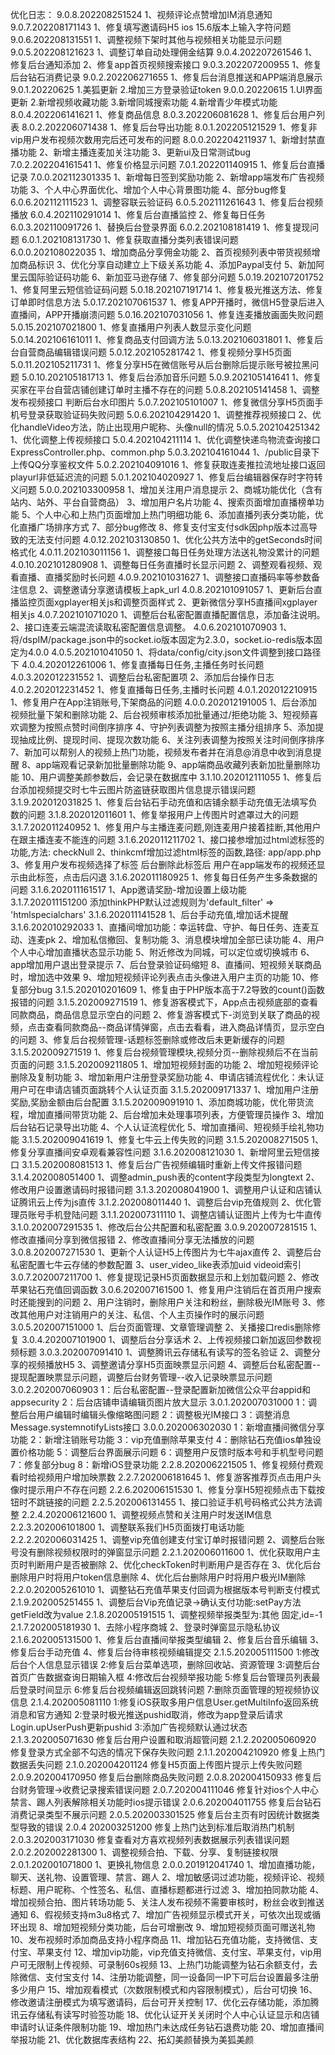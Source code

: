 

优化日志：
9.0.8.202208251524
    1、视频评论点赞增加IM消息通知
9.0.7.202208171143
    1、修复填写邀请码H5 ios 15.6版本上输入字符问题
9.0.6.202208131551
    1、调整视频下架时其他与视频相关功能显示问题
9.0.5.202208121623
    1、调整订单自动处理佣金结算
9.0.4.202207261546
    1、修复后台通知添加
    2、修复app首页视频搜索接口
9.0.3.202207200955
    1、修复后台钻石消费记录
9.0.2.202206271655
    1、修复后台消息推送和APP端消息展示
9.0.1.20220625
	1.美狐更新
	2.增加三方登录验证token
9.0.0.20220615
	1.UI界面更新
	2.新增视频收藏功能
	3.新增同城搜索功能
	4.新增青少年模式功能
8.0.4.202206141621
    1、修复商品信息
8.0.3.202206081628
    1、修复后台用户列表
8.0.2.202206071438
    1、修复后台导出功能
8.0.1.202205121529
    1、修复非vip用户发布视频次数用完后还可发布的问题
8.0.0.202204211937
	1、新增封禁直播功能
	2、新增主播连麦加关注功能
	3、更新ui及日常测试bug
7.0.2.202204161541
    1、修复价格显示问题
7.0.1.202201140915
    1、修复后台直播记录
7.0.0.202112301335
    1、新增每日签到奖励功能
    2、新增app端发布广告视频功能
    3、个人中心界面优化、增加个人中心背景图功能
    4、部分bug修复
6.0.6.202112111523
    1、调整容联云验证码
6.0.5.202111261643
    1、修复后台视频播放
6.0.4.202110291014
    1、修复后台直播监控
    2、修复每日任务
6.0.3.202110091726
    1、替换后台登录界面
6.0.2.202108181419
    1、修复提现问题
6.0.1.202108131730
    1、修复获取直播分类列表错误问题
6.0.0.202108022035
    1、增加商品分享佣金功能
    2、首页视频列表中带货视频增加商品标识
    3、优化分享自动建立上下级关系功能
    4、添加Paypal支付
    5、新加阿里云国际验证码功能
    6、新加亚马逊存储
    7、修复部分问题
5.0.19.202107201752
    1、修复阿里云短信验证码问题
5.0.18.202107191714
    1、修复极光推送方法、修复订单即时信息方法
5.0.17.202107061537
    1、修复APP开播时，微信H5登录后进入直播间，APP开播崩溃问题
5.0.16.202107031056
    1、修复连麦播放画面失败问题
5.0.15.202107021800
    1、修复直播用户列表人数显示变化问题
5.0.14.202106161011
    1、修复商品支付回调方法
5.0.13.202106031801
    1、修复后台自营商品编辑错误问题
5.0.12.202105281742
    1、修复视频分享H5页面
5.0.11.202105211731
    1、修复分享H5在微信账号从后台删除后提示账号被拉黑问题
5.0.10.202105181713
    1、修复后台添加音乐问题
5.0.9.202105141641
    1、修复买家在平台自营店铺创建订单时主播不存在的问题
5.0.8.202105141458
    1、调整发布视频接口 判断后台水印图片
5.0.7.202105101007
    1、修复微信分享H5页面手机号登录获取验证码失败问题
5.0.6.202104291420
    1、调整推荐视频接口
    2、优化handleVideo方法，防止出现用户昵称、头像null的情况
5.0.5.202104251342
    1、优化调整上传视频接口
5.0.4.202104211114
    1、优化调整快递鸟物流查询接口ExpressController.php、common.php
5.0.3.202104161044
    1、/public目录下上传QQ分享鉴权文件
5.0.2.202104091016
    1、修复获取连麦推拉流地址接口返回playurl非低延迟流的问题
5.0.1.202104020927
    1、修复后台编辑器保存时字符转义问题
5.0.0.202103300958
    1、增加关注用户消息提示
    2、商城功能优化（含有站内、站外、平台自营商品）
    3、增加用户名片功能
    4、搜索页面增加直播榜单功能
    5、个人中心和上热门页面增加上热门明细功能
    6、添加直播列表分类功能，优化直播广场排序方式
    7、部分bug修改
    8、修复支付宝支付sdk因php版本过高导致的无法支付问题
4.0.12.202103130850
	1、优化公共方法中的getSeconds时间格式化
4.0.11.202103011156
    1、调整接口每日任务处理方法送礼物没累计的问题
4.0.10.202101280908
    1、调整每日任务直播时长显示问题
    2、调整观看视频、观看直播、直播奖励时长问题
4.0.9.202101031627
    1、调整接口直播码率等参数备注信息
    2、调整邀请分享邀请模板上apk_url
4.0.8.202101091057
    1、更新后台直播监控页面xgplayer相关js和调整页面样式
    2、更新微信分享H5直播间xgplayer相关js
4.0.7.202101071020
    1、调整后台私密配置直播配置信息，添加备注说明。
    2、接口连麦云端混流读取私密配置信息调整。
4.0.6.202101070903
    1、将/dspIM/package.json中的socket.io版本固定为2.3.0，socket.io-redis版本固定为4.0.0
4.0.5.202101041050
    1、将data/config/city.json文件调整到接口路径下
4.0.4.202012261006
    1、修复直播每日任务,主播任务时长问题
4.0.3.202012231552
    1、调整后台私密配置项
    2、添加后台操作日志
4.0.2.202012231452
    1、修复直播每日任务,主播时长问题
4.0.1.202012210915
    1、修复用户在App注销账号,下架商品的问题
4.0.0.202012191005
    1、后台添加视频批量下架和删除功能
    2、后台视频审核添加批量通过/拒绝功能
    3、短视频喜欢调整为按照点赞时间倒序排序
    4、守护列表调整为按照主播分组排序
    5、添加提现抽成比例、提现时间、提现次数功能
    6、关注列表调整为按照关注时间倒序排序
    7、新加可以帮别人的视频上热门功能，视频发布者并在消息@消息中收到消息提醒
    8、app端观看记录新加批量删除功能
    9、app端商品收藏列表新加批量删除功能
    10、用户调整美颜参数后，会记录在数据库中
3.1.10.202012111055
    1、修复后台添加视频提交时七牛云图片防盗链获取图片信息提示错误问题
3.1.9.202012031825
    1、修复后台钻石手动充值和店铺余额手动充值无法填写负数的问题
3.1.8.202012011601
	1、修复举报用户上传图片时遮罩过大的问题
3.1.7.202011240952
	1、修复用户与主播连麦问题,刚连麦用户接着挂断,其他用户在跟主播连麦不能连的问题
3.1.6.202011211702
	1、接口接参增加过html滤标签的功能,方法: checkNull
	2、thinkcmf增加过滤html标签的函数,路径: app/app.php
	3、修复用户发布视频选择了标签 后台删除此标签后 用户在app端发布的视频还显示由此标签，点击后闪退
3.1.6.202011180925
	1、修复每日任务产生多条数据的问题
3.1.6.202011161517
	1、App邀请奖励-增加设置上级功能
3.1.7.202011151200
    添加thinkPHP默认过滤规则为'default_filter' => 'htmlspecialchars'
3.1.6.202011141528
	1、后台手动充值,增加话术提醒
3.1.6.202010292033
	1、直播间增加功能：幸运转盘、守护、每日任务、连麦互动、连麦pk
	2、增加私信撤回、复制功能
	3、消息模块增加全部已读功能
	4、用户个人中心增加直播状态显示功能
	5、附近修改为同城，可以定位或切换城市
	6、app增加用户退出登录提示
	7、后台登录验证码缩短
	8、直播间、短视频关联商品时，增加选中效果
	9、增加短视频评论列表点击头像进入用户主页的功能
	10、修复部分bug
3.1.5.202010201609
	1、修复由于PHP版本高于7.2导致的count()函数报错的问题
3.1.5.202009271519
	1、修复游客模式下，App点击视频底部的查看同款商品，商品信息显示空白的问题
	2、修复游客模式下-浏览到关联了商品的视频，点击查看同款商品--商品详情弹窗，点击去看看，进入商品详情页，显示空白的问题
	3、修复后台视频管理-话题标签删除或修改后未更新缓存的问题
3.1.5.202009271519
	1、修复后台视频管理模块,视频分页--删除视频后不在当前页面的问题
3.1.5.202009211805
	1、增加短视频封面的功能
	2、增加短视频评论删除及复制功能
	3、增加新用户注册登录奖励功能
	4、申请店铺流程优化：未认证用户可在申请店铺页面跳转个人认证页面
3.1.5.202009171337
	1、增加用户注册奖励,奖励金额由后台配置
3.1.5.202009091910
	1、添加商城功能，优化带货流程，增加直播间带货功能
	2、后台增加未处理事项列表，方便管理员操作
	3、增加后台钻石记录导出功能
	4、个人认证流程优化
	5、增加直播间、短视频手绘礼物功能
3.1.5.202009041619
    1、修复七牛云上传失败的问题
3.1.5.202008271505
    1、修复分享直播间安卓观看兼容性问题
3.1.6.202008121030
	1、新增阿里云短信接口
3.1.5.202008081513
    1、修复后台广告视频编辑时重新上传文件报错问题
3.1.4.202008051400
    1、调整admin_push表的content字段类型为longtext
    2、修改用户设置邀请码时报错问题
3.1.3.202008041900
    1、调整用户认证和店铺认证腾讯云上传为js直传
3.1.2.202008011440
    1、调整后台vip充值规则
    2、优化管理员账号手机登陆问题
3.1.1.202007311110
    1、调整店铺认证图片上传为七牛直传
3.1.0.202007291535
    1、修改后台公共配置和私密配置
3.0.9.202007281515
    1、修改直播间分享到微信报错
    2、修改直播间分享无法播放的问题
3.0.8.202007271530
    1、更新个人认证H5上传图片为七牛ajax直传
    2、调整后台私密配置七牛云存储的参数配置
    3、user_video_like表添加uid videoid索引
3.0.7.202007211700
    1、修复提现记录H5页面数据显示和上划加载问题
    2、修改苹果钻石充值回调函数
3.0.6.202007161500
    1、修复用户注销后在首页用户搜索时还能搜到的问题
    2、用户注销时，删除用户关注和粉丝，删除极光IM账号
    3、修改其他用户对注销用户的关注、私信、个人主页操作时的展示问题
3.0.5.202007151000
    1、后台页面管理、文章管理调整
    2、关播接口redis删除修复
3.0.4.202007101900
    1、调整后台分享话术
    2、上传视频接口新加返回参数视频标题
3.0.3.202007091410
    1、调整腾讯云存储私有读写的签名验证
    2、调整分享的视频播放H5
    3、调整邀请分享H5页面映票显示问题
    4、调整后台私密配置--提现配置映票显示问题，调整后台财务管理--收入记录映票显示问题
3.0.2.202007060903
    1：后台私密配置--登录配置新加微信公众平台appid和appsecurity
    2：后台店铺申请编辑页图片放大显示
3.0.1.202007031000
    1：调整后台用户编辑时编辑头像缩略图问题
    2：调整极光IM接口
    3：调整消息Message.systemnotifyLists接口
3.0.0.202006302030
    1：新增直播间微信分享功能
    2：新增注销账号功能
    3：vip充值删除苹果支付
    4：删除钻石充值ios单独设置价格功能
    5：调整后台界面展示问题
    6：调整用户反馈时版本号和手机型号问题
    7：修复部分bug
    8：新增iOS登录功能
2.2.8.202006221505
    1、修复视频付费观看时给视频用户增加映票数
2.2.7.202006181645
    1、修复游客推荐页点击用户头像时提示用户不存在问题
2.2.6.202006151530
    1、修复分享H5短视频点击下载按钮时不跳链接的问题
2.2.5.202006131455
    1、接口验证手机号码格式公共方法调整
2.2.4.202006121600
    1、调整视频点赞和关注用户时发送IM信息
2.2.3.202006101800
    1、调整联系我们H5页面拨打电话功能
2.2.2.202006031425
    1、调整vip充值创建支付宝订单时报错问题
    2、调整后台账号没有删除视频权限时的弹窗显示问题
2.2.1.202006011600
    1、优化获取用户主页时判断用户是否被删除
    2、优化checkToken时判断用户是否存在
    3、优化后台删除用户时将用户token信息删除
    4、优化后台删除用户时将用户极光IM删除
2.2.0.202005261010
    1、调整钻石充值苹果支付回调为根据版本号判断支付模式
2.1.9.202005251455
	1、调整后台Vip充值记录->确认支付功能:setPay方法getField改为value
2.1.8.202005191515
    1、调整视频举报类型为:其他 固定,id=-1
2.1.7.202005181930
    1、去除小程序商城
    2、登录时弹窗显示隐私协议
2.1.6.202005131500
    1、修复后台直播间举报类型编辑
    2、修复后台音乐编辑
    3、修复后台手动充值
    4、修复后台待审核视频编辑提交
2.1.5.202005111500
    1:修改后台个人信息显示错误
    2:修复后台菜单选项，删除回收站、资源管理
    3:调整后台首页广告数据查询日期输入框
    4:修改后台视频举报功能
    5:修复后台管理员列表最后登录时间显示
    6:修复后台视频编辑返回跳转问题
    7:删除页面管理的短视频协议信息
2.1.4.202005081110
    1:修复iOS获取多用户信息User.getMultiInfo返回系统消息和官方通知
    2:登录时极光推送pushid取消，修改为app登录后请求Login.upUserPush更新pushid
    3:添加广告视频默认通过状态
2.1.3.202005071630
    修复后台用户设置和取消超管问题
2.1.2.202005060920
    修复登录方式全部不勾选的情况下保存失败问题
2.1.1.202004210920
    修复上热门数据丢失问题
2.1.0.202004201124
    修复H5页面上传图片提示上传失败问题
2.0.9.202004170950
    修复后台删除商品失败问题
2.0.8.202004150933
    修复后台财务管理->收费记录搜索错误问题
2.0.7.202004111046
    修复针对ios个人中心禁言、踢人列表解除相关功能时ios提示错误
2.0.6.202004011755
    修复后台钻石消费记录类型不展示问题
2.0.5.202003301525
    修复后台主页有时因统计数据类型导致的错误
2.0.4 202003251200
    修复上热门达到标准后取消热门机制
2.0.3.202003171030
    修复查看对方喜欢视频列表数据展示列表错误问题
2.0.2.202002281300
    1、调整视频合拍、下载、分享、复制链接权限
2.0.1.202001071800
    1、更换礼物信息
2.0.0.201912041740
    1、增加直播功能，聊天、送礼物、设置管理、禁言、踢人
    2、增加敏感词过滤功能，视频评论、视频标题、用户昵称、个性签名、私信、直播标题都进行过滤
    3、增加拍同款功能
    4、增加视频合拍、图片转场功能
    5、关注人发布视频不需要审核时，粉丝会收到推送通知
    6、假视频支持m3u8格式
    7、增加广告视频显示模式开关，可依次出现或循环出现
    8、增加短视频分类功能，后台可增删改
    9、增加短视频页面可赠送礼物
    10、发布视频时添加商品支持小程序商品
    11、增加钻石充值功能，支持微信、支付宝、苹果支付
    12、增加vip功能，vip充值支持微信、支付宝、苹果支付，vip用户可无限制上传视频、可录制60s视频
    13、上热门功能调整为钻石余额支付，去除微信、支付宝支付
    14、注册功能调整，同一设备同一IP下可后台设置最多注册多少用户
    15、增加观看模式（次数限制模式和内容限制模式），后台可切换
    16、修改邀请注册模式为填写邀请码，后台可开关控制
    17、优化云存储功能，添加腾讯云存储私有读写时验签功能
    18、优化认证开关关闭时个人中心认证显示和店铺申请时认证条件限制功能
    19、增加热门未达成任务钻石退费功能
    20、增加直播间举报功能
    21、优化数据库表结构
    22、拓幻美颜替换为美狐美颜